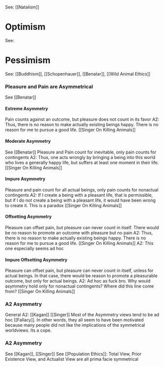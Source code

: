 See: [[Natalism]]
# Optimism
See: 

# Pessimism
See: [[Buddhism]], [[Schopenhauer]], [[Benatar]], [[Wild Animal Ethics]]

### Pleasure and Pain are Asymmetrical
See [[Benatar]]
#### Extreme Asymmetry
Pain counts against an outcome, but pleasure does not count in its favor
	A2: Thus, there is no reason to make actually existing beings happy. There is no reason for me to pursue a good life. [[Singer On Killing Animals]]
#### Moderate Asymmetry
See [[Benatar]]
Pleasure and Pain count for inevitable, only pain counts for contingents
	A2: Thus, one acts wrongly by bringing a being into this world who lives a generally happy life, but suffers at least one moment in their life. [[Singer On Killing Animals]]
#### Impure Asymmetry
Pleasure and pain count for all actual beings, only pain counts for nonactual contingents
	A2: If I create a being with a pleasant life, that is permissible, but if I do not create a being with a pleasant life, it would have been wrong to create it. This is a paradox [[Singer On Killing Animals]]
#### Offsetting Asymmetry
Pleasure can offset pain, but pleasure can never count in itself. There would be no reason to promote an outcome with pleasure but no pain
	A2: Thus, there is no reason to make actually existing beings happy. There is no reason for me to pursue a good life. [[Singer On Killing Animals]]
	A2: This one especially seems ad hoc
#### Impure Offsetting Asymmetry
Pleasure can offset pain, but pleasure can never count in itself, unless for actual beings. In that case, there would be reason to promote a pleasurable outcome, but only for actual beings.
	A2: Ad hoc as fuck bro. Why would asymmetry hold only for nonactual contingents? Where did this line come from? [[Singer On Killing Animals]]

### A2 Asymmetry
General A2: [[Kagan]] [[Singer]]
	Most of the Asymmetry views tend to be ad hoc [[Fallacy]]. In other words, they all seem to have been motivated because many people did not like the implications of the symmetrical worldviews. Its a cope. 

### A2 Asymmetry
See [[Kagan]], [[Singer]]
See [[Population Ethics]]: Total View, Prior Existence View, and Actualist View are all prima facie symmetrical